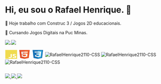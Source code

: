# Hi, eu sou o Rafael Henrique. 👋

👔 Hoje trabalho com Construc 3 / Jogos 2D educacionais.

📓 Cursando Jogos Digitais na Puc Minas.

<div>
    <a href="https://github.com/AndDevI/github-readme-stats">
  <img height=180 align="center" src="https://github-readme-stats.vercel.app/api?username=RafaelHenrique2110&theme=transparent" />
</a>
<a href="https://github.com/AndDevI/convoychat">
  <img height=180 align="center" src="https://github-readme-stats.vercel.app/api/top-langs?username=RafaelHenrique2110&layout=compact&langs_count=8&card_width=320&theme=transparent" />
</a>
 </div>

<div style="display: inline_block"><br>
  <img align="center" alt="RafaelHenrique2110-Js" height="30" width="40" src="https://raw.githubusercontent.com/devicons/devicon/master/icons/javascript/javascript-plain.svg">
  <img align="center" alt="RafaelHenrique2110-HTML" height="30" width="40" src="https://raw.githubusercontent.com/devicons/devicon/master/icons/html5/html5-original.svg">
  <img align="center" alt="RafaelHenrique2110-CSS" height="30" width="40" src="https://raw.githubusercontent.com/devicons/devicon/master/icons/css3/css3-original.svg">
  <img align="center" alt="RafaelHenrique2110-CSS" height="30" width="40" src="https://cdn.jsdelivr.net/gh/devicons/devicon/icons/csharp/csharp-original.svg" />
  <img align="center" alt="RafaelHenrique2110-CSS" height="30" width="40" src="https://cdn.jsdelivr.net/gh/devicons/devicon/icons/blender/blender-original.svg" />
  <img align="center" alt="RafaelHenrique2110-CSS" height="30" width="40" src="https://cdn.jsdelivr.net/gh/devicons/devicon/icons/unity/unity-original.svg" />      
</div>

##

<div>
    <a href="rafaelhenriquepereira2110@gmail.com"><img src="https://img.shields.io/badge/-Gmail-%23333?style=for-the-badge&logo=gmail&logoColor=white" target="_blank"> </a>
    <a href="https://www.linkedin.com/in/rafael-henrique-a98a26169/" target="_blank"><img src="https://img.shields.io/badge/-LinkedIn-%230077B5?style=for-the-badge&logo=linkedin&logoColor=white" target="_blank"> </a>
    <a href="https://api.whatsapp.com/send?phone=5531986510163&text=Oi!" target="_blank"><img src="https://img.shields.io/badge/WhatsApp-25D366?style=for-the-badge&logo=whatsapp&logoColor=white" target="_blank"></a>
<div>
